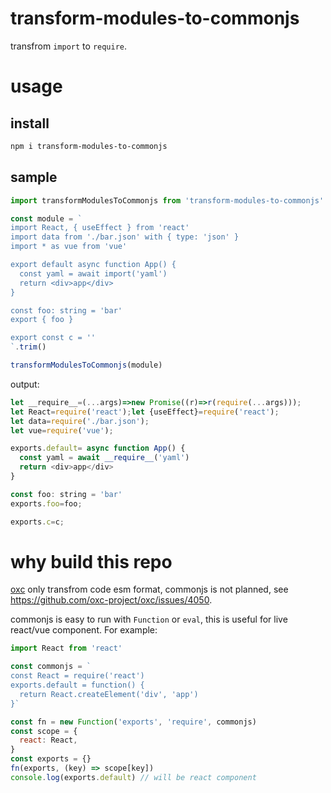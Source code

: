 # transform-modules-to-commonjs

transfrom `import` to `require`.

# usage

## install

```bash
npm i transform-modules-to-commonjs
```

## sample

```js
import transformModulesToCommonjs from 'transform-modules-to-commonjs'

const module = `
import React, { useEffect } from 'react'
import data from './bar.json' with { type: 'json' }
import * as vue from 'vue'

export default async function App() {
  const yaml = await import('yaml')
  return <div>app</div>
}

const foo: string = 'bar'
export { foo }

export const c = ''
`.trim()

transformModulesToCommonjs(module)
```

output:

```js
let __require__=(...args)=>new Promise((r)=>r(require(...args)));
let React=require('react');let {useEffect}=require('react');
let data=require('./bar.json');
let vue=require('vue');

exports.default= async function App() {
  const yaml = await __require__('yaml')
  return <div>app</div>
}

const foo: string = 'bar'
exports.foo=foo;

exports.c=c;
```

# why build this repo

[oxc](https://github.com/oxc-project/oxc) only transfrom code esm format, commonjs is not planned, see https://github.com/oxc-project/oxc/issues/4050.

commonjs is easy to run with `Function` or `eval`, this is useful for live react/vue component. For example:

```js
import React from 'react'

const commonjs = `
const React = require('react')
exports.default = function() {
  return React.createElement('div', 'app')
}`

const fn = new Function('exports', 'require', commonjs)
const scope = {
  react: React,
}
const exports = {}
fn(exports, (key) => scope[key])
console.log(exports.default) // will be react component
```
